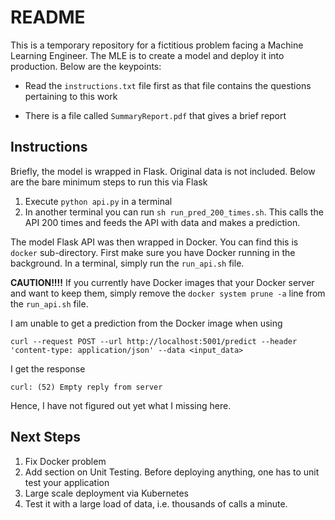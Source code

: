 # README

This is a temporary repository for a fictitious problem facing a Machine Learning Engineer. The MLE is to create a model and deploy it into production. Below are the keypoints:

- Read the `instructions.txt` file first as that file contains the questions pertaining to this work

- There is a file called `SummaryReport.pdf` that gives a brief report


## Instructions

Briefly, the model is wrapped in Flask. Original data is not included. Below are the bare minimum steps to run this via Flask

1. Execute `python api.py` in a terminal
2. In another terminal you can run `sh run_pred_200_times.sh`. This calls the API 200 times and feeds the API with data and makes a prediction.

The model Flask API was then wrapped in Docker. You can find this is `docker` sub-directory. First make sure you have Docker running in the background. In a terminal, simply run the `run_api.sh` file.

**CAUTION!!!!** If you currently have Docker images that your Docker server and want to keep them, simply remove the `docker system prune -a` line from the `run_api.sh` file. 

I am unable to get a prediction from the Docker image when using 

`curl --request POST --url http://localhost:5001/predict --header 'content-type: application/json' --data <input_data>`

I get the response

`curl: (52) Empty reply from server`

Hence, I have not figured out yet what I missing here.


## Next Steps

1. Fix Docker problem
2. Add section on Unit Testing. Before deploying anything, one has to unit test your application
3. Large scale deployment via Kubernetes
4. Test it with a large load of data, i.e. thousands of calls a minute.